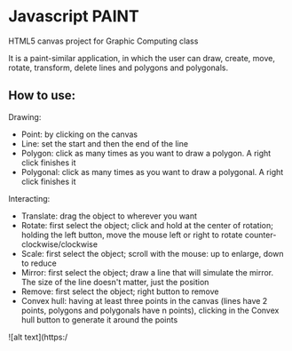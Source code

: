 # Javascript PAINT

HTML5 canvas project for Graphic Computing class

It is a paint-similar application, in which the user can draw, create, move, rotate, transform, delete lines and polygons and polygonals.



## How to use:

Drawing:
  - Point: by clicking on the canvas
  - Line: set the start and then the end of the line
  - Polygon: click as many times as you want to draw a polygon. A right click finishes it
  - Polygonal: click as many times as you want to draw a polygonal. A right click finishes it
  
Interacting:
  - Translate: drag the object to wherever you want
  - Rotate: first select the object; click and hold at the center of rotation; holding the left button, move the mouse left or right to rotate counter-clockwise/clockwise
  - Scale: first select the object; scroll with the mouse: up to enlarge, down to reduce
  - Mirror: first select the object; draw a line that will simulate the mirror. The size of the line doesn't matter, just the position
  - Remove: first select the object; right button to remove
  - Convex hull: having at least three points in the canvas (lines have 2 points, polygons and polygonals have n points), clicking in the Convex hull button to generate it around the points
  
![alt text](https:/
